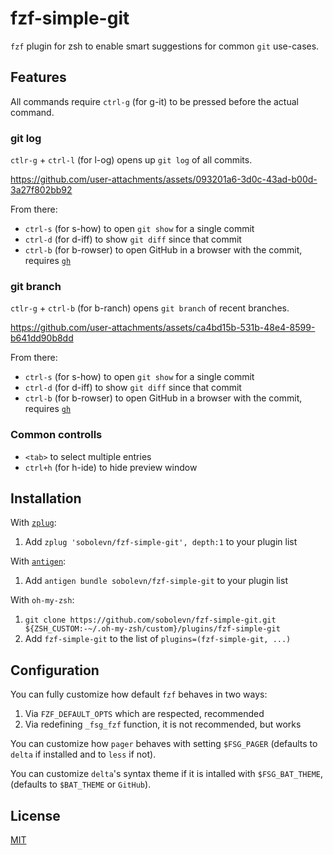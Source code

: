 # fzf-simple-git

`fzf` plugin for zsh to enable smart suggestions for common `git` use-cases.


## Features

All commands require `ctrl-g` (for g-it) to be pressed before the actual command.

### git log

`ctlr-g` + `ctrl-l` (for l-og) opens up `git log` of all commits.

https://github.com/user-attachments/assets/093201a6-3d0c-43ad-b00d-3a27f802bb92

From there:
- `ctrl-s` (for s-how) to open `git show` for a single commit
- `ctrl-d` (for d-iff) to show `git diff` since that commit
- `ctrl-b` (for b-rowser) to open GitHub in a browser with the commit, requires [`gh`](https://github.com/cli/cli)

### git branch

`ctlr-g` + `ctrl-b` (for b-ranch) opens `git branch` of recent branches.

https://github.com/user-attachments/assets/ca4bd15b-531b-48e4-8599-b641dd90b8dd

From there:
- `ctrl-s` (for s-how) to open `git show` for a single commit
- `ctrl-d` (for d-iff) to show `git diff` since that commit
- `ctrl-b` (for b-rowser) to open GitHub in a browser with the commit, requires [`gh`](https://github.com/cli/cli)

### Common controlls

- `<tab>` to select multiple entries
- `ctrl+h` (for h-ide) to hide preview window


## Installation

With [`zplug`](https://github.com/zplug/zplug):
1. Add `zplug 'sobolevn/fzf-simple-git', depth:1` to your plugin list

With [`antigen`](https://github.com/zsh-users/antigen):
1. Add `antigen bundle sobolevn/fzf-simple-git` to your plugin list

With `oh-my-zsh`:
1. `git clone https://github.com/sobolevn/fzf-simple-git.git ${ZSH_CUSTOM:-~/.oh-my-zsh/custom}/plugins/fzf-simple-git`
2. Add `fzf-simple-git` to the list of `plugins=(fzf-simple-git, ...)`


## Configuration

You can fully customize how default `fzf` behaves in two ways:
1. Via `FZF_DEFAULT_OPTS` which are respected, recommended
2. Via redefining `_fsg_fzf` function, it is not recommended, but works

You can customize how `pager` behaves with setting `$FSG_PAGER`
(defaults to `delta` if installed and to `less` if not).

You can customize `delta`'s syntax theme if it is intalled with `$FSG_BAT_THEME`,
(defaults to `$BAT_THEME` or `GitHub`).


## License

[MIT](https://github.com/sobolevn/fzf-simple-git/blob/master/LICENSE.md?plain=1)
